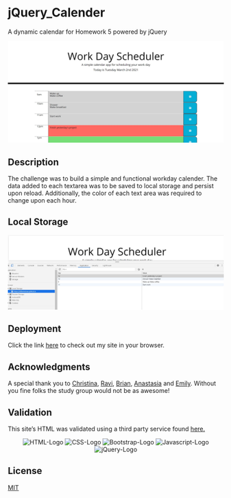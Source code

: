 # jQuery_Calender
A dynamic calendar for Homework 5 powered by jQuery

![App image](Assets/images/screenshot_main_app.jpg)

## Description 
The challenge was to build a simple and functional workday calender. The data added to each textarea was to be saved to local storage and persist upon reload. Additionally, the color of each text area was required to change upon each hour. 

## Local Storage

![Local Storage image](Assets/images/screenshot/../screenshot_local_storage.jpg)

## Deployment
Click the link [here](https://dillonhoban.github.io/jQuery_Calender/) to check out my site in your browser.

## Acknowledgments
A special thank you to [Christina](https://github.com/Christina2021), [Ravi](https://github.com/ravifindravicom), [Brian](https://github.com/btparker70), [Anastasia](https://github.com/anaiva27) and [Emily](https://github.com/ethomas22). Without you fine folks the study group would not be as awesome!

## Validation 
This site’s HTML was validated using a third party service found [here.](https://validator.w3.org/)

<p align="center">
  <img src="https://img.shields.io/badge/html5%20-%23E34F26.svg?&style=for-the-badge&logo=html5&logoColor=white" alt="HTML-Logo">
  <img src="https://img.shields.io/badge/css3%20-%231572B6.svg?&style=for-the-badge&logo=css3&logoColor=white" alt="CSS-Logo">
  <img src="https://img.shields.io/badge/bootstrap%20-%23563D7C.svg?&style=for-the-badge&logo=bootstrap&logoColor=white" alt="Bootstrap-Logo">
  <img src="https://img.shields.io/badge/javascript%20-%23323330.svg?&style=for-the-badge&logo=javascript&logoColor=%23F7DF1E" alt="Javascript-Logo">
  <img src="https://img.shields.io/badge/jquery%20-%230769AD.svg?&style=for-the-badge&logo=jquery&logoColor=white" alt="jQuery-Logo">
</p>

## License
[MIT](https://choosealicense.com/licenses/mit/)